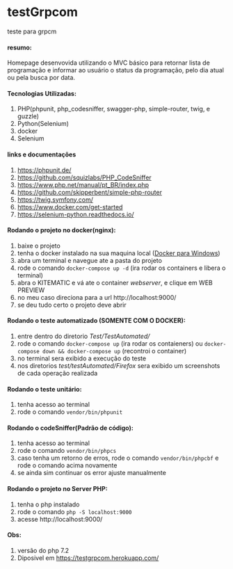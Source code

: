 # testGrpcom

teste para grpcm

#### resumo:
Homepage desenvovida utilizando o MVC básico para retornar lista de programação e informar ao usuário o status da programação, pelo dia atual ou pela busca por data.

#### Tecnologias Utilizadas:

1. PHP(phpunit, php_codesniffer, swagger-php, simple-router, twig, e guzzle)
2. Python(Selenium)
3. docker
4. Selenium

#### links e documentações

1. https://phpunit.de/
2. https://github.com/squizlabs/PHP_CodeSniffer
3. https://www.php.net/manual/pt_BR/index.php
4. https://github.com/skipperbent/simple-php-router
5. https://twig.symfony.com/
6. https://www.docker.com/get-started
7. https://selenium-python.readthedocs.io/

#### Rodando o projeto no docker(nginx):

1. baixe o projeto
2. tenha o docker instalado na sua maquina local ([Docker para Windows](https://docs.docker.com/docker-for-windows/install/))
4. abra um terminal e navegue ate a pasta do projeto
5. rode o comando ``` docker-compose up -d ``` (ira rodar os containers e libera o terminal)
6. abra o KITEMATIC e vá ate o container _webserver_, e clique em WEB PREVIEW
7. no meu caso direciona para a url http://localhost:9000/
8. se deu tudo certo o projeto deve abrir

#### Rodando o teste automatizado (SOMENTE COM O DOCKER):

1. entre dentro do diretorio _Test/TestAutomated/_
2. rode o comando ``` docker-compose up ``` (ira rodar os contaieners) ou ``` docker-compose down && docker-compose up ``` (recontroi o container)
3. no terminal sera exibido a execução do teste
4. nos diretorios _test/testAutomated/Firefox_ sera exibido um screenshots de cada operação realizada

#### Rodando o teste unitário:

1. tenha acesso ao terminal
2. rode o comando ``` vendor/bin/phpunit ```

#### Rodando o codeSniffer(Padrão de código):

1. tenha acesso ao terminal
2. rode o comando ``` vendor/bin/phpcs ```
3. caso tenha um retorno de erros, rode o comando ``` vendor/bin/phpcbf ``` e rode o comando acima novamente
4. se ainda sim continuar os error ajuste manualmente

#### Rodando o projeto no Server PHP:

1. tenha o php instalado
2. rode o comando ``` php -S localhost:9000 ```
3. acesse http://localhost:9000/

#### Obs:

1. versão do php 7.2
2. Diposivel em https://testgrpcom.herokuapp.com/